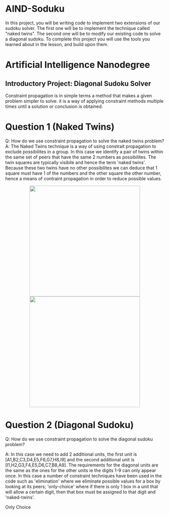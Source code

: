 # AIND-Soduku
In this project, you will be writing code to implement two extensions of our sudoku solver. The first one will be to implement the technique called "naked twins". The second one will be to modify our existing code to solve a diagonal sudoku. To complete this project you will use the tools you learned about in the lesson, and build upon them.
# Artificial Intelligence Nanodegree
## Introductory Project: Diagonal Sudoku Solver

Constraint propagation is in simple terms a method that makes a given problem simpler to solve. it is a way of applying constraint methods multiple times until a solution or conclusion is obtained.

# Question 1 (Naked Twins)
Q: How do we use constraint propagation to solve the naked twins problem?  
A:  The Naked Twins technique is a way of using constrait propagation to exclude possibilites in a group.  In this case we identify a pair of twins within the same set of peers that have the same 2 numbers as possibilites.  The twin squares are typically visibile and hence the term 'naked twins'.  Because these two twins have no other possibilites we can deduce that 1 square must have 1 of the numbers and the other square the other number, hence a means of contraint propagation in order to reduce possible values.

 <p align="center">
  <img src="your_relative_path_here" width="350"/>
  <img src="your_relative_path_here_number_2_large_name" width="350"/>
</p>


# Question 2 (Diagonal Sudoku)
Q: How do we use constraint propagation to solve the diagonal sudoku problem?  

 


A: In this case we need to add 2 additional units, the first unit is [A1,B2,C3,D4,E5,F6,G7,H8,I9] and the second additional unit is [I1,H2,G3,F4,E5,D6,C7,B8,A9].  The requirements for the diagonal units are the same as the ones for the other units ie the digits 1-9 can only appear once. In this case a number of constraint techniques have been used in the code such as 'elimination' where we eliminate possible values for a box by looking at its peers; 'only-choice' where if there is only 1 box in a unit that will allow a certain digit, then that box must be assigned to that digit and 'naked-twins'.

 
Only Choice
